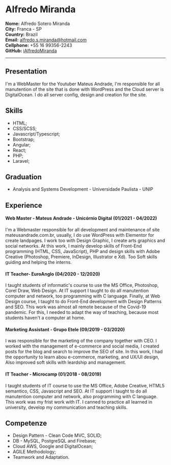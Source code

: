 # Alfredo Miranda
**Nome:** Alfredo Sotero Miranda<br>
**City:** Franca - SP <br>
**Country:** Brazil <br>
**Email:** alfredo.s.miranda@hotmail.com<br>
**Cellphone:** +55 16 99356-2243<br>
**GitHub:** [iAlfredoMiranda](https://github.com/iAlfredoMiranda)<br>
___
## Presentation 
I'm a WebMaster for the Youtuber Mateus Andrade, I'm responsible for all manutention of the site that is done with WordPress and the Cloud server is DigitalOcean. I do all server config, design and creation for the site.

## Skills 
 * HTML;
 * CSS/SCSS;
 * Javascript/Typescript;
 * Bootstrap;
 * Angular;
 * React;
 * PHP;
 * Laravel;

## Graduation
 * Analysis and Systems Development - Universidade Paulista - UNIP 

## Experience 

#### Web Master - Mateus Andrade - Unicórnio Digital (01/2021 - 04/2022)
I'm a Webmaster responsible for all development and maintenance of site mateusandrade.com.br, usually, I do use WordPress with Elementor for create landpages. I work too with Design Graphic, I create arts graphics and social networks. At this work, I mainly develop skills of Front-End programming (HTML, CSS, JavaScript), PHP and design skills with Adobe Creative (Photoshop, Premiere, InDesign, Illustrator e Xd). Too Soft skills guiding and helping the interns.

#### IT Teacher- EuroAnglo (04/2020 - 12/2020)
I taught students of informatic's course to use the MS Office, Photoshop, Corel Draw, Web Design. At IT support I taught to do all manutention computer and network, too programming with C language. Finally, at Web Design course, I taught to do Front-End development with Design Patterns and SEO. This work was almost all remote because of the Covid-19 pandemic. For this, I needed to adapt the way of teaching, because most students haven't a computer at home.

#### Marketing Assistant - Grupo Etele (09/2019 - 03/2020)
I was responsible for the marketing of the company together with CEO. I worked with the management of e-commerce and social media, I created posts for the blog and search to improve the SEO of site. In this work, I had the opportunity to learn abou e-commerce, marketing, and UX/UI design, Also improved soft skills with leardship and management.

#### IT Teacher - Microcamp (01/2018 - 08/2019)
I taught students of IT course to use the MS Office, Adobe Creative, HTML5 semantico, CSS, Javascript and SEO. At IT support I taught to do all manutention computer and network, also programming with C language. This work was my frist work with IT. I canned to practice all learned in university, develop my communication and teaching skills.
<br>

## Competenze
 * Design Pattern - Clean Code MVC, SOLID;
 * DB - MySQL, PostgreSQL and Firebase;
 * Cloud AWS, Google and DigitalOcean;
 * AGILE Methodology;
 * Teamwork and Adaptation.

